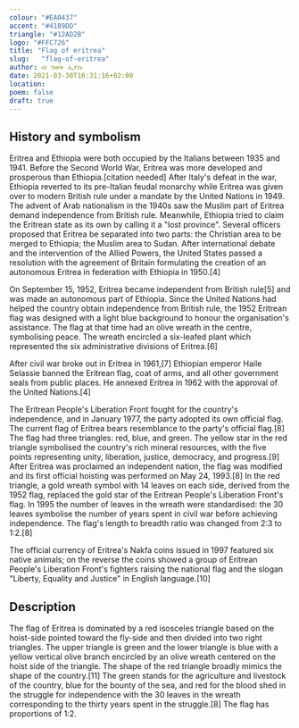 ```yaml
---
colour: "#EA0437"
accent: "#4189DD"
triangle: "#12AD2B"
logo: "#FFC726"
title: "Flag of eritrea"
slug:	"flag-of-eritrea"
author: ብ ዓወት ኢያሱ
date: 2021-03-30T16:31:16+02:00
location:
poem: false
draft: true
---
```


## History and symbolism

Eritrea and Ethiopia were both occupied by the Italians between 1935 and 1941. Before the Second World War, Eritrea was more developed and prosperous than Ethiopia.[citation needed] After Italy's defeat in the war, Ethiopia reverted to its pre-Italian feudal monarchy while Eritrea was given over to modern British rule under a mandate by the United Nations in 1949. The advent of Arab nationalism in the 1940s saw the Muslim part of Eritrea demand independence from British rule. Meanwhile, Ethiopia tried to claim the Eritrean state as its own by calling it a "lost province". Several officers proposed that Eritrea be separated into two parts: the Christian area to be merged to Ethiopia; the Muslim area to Sudan. After international debate and the intervention of the Allied Powers, the United States passed a resolution with the agreement of Britain formulating the creation of an autonomous Eritrea in federation with Ethiopia in 1950.[4]

On September 15, 1952, Eritrea became independent from British rule[5] and was made an autonomous part of Ethiopia. Since the United Nations had helped the country obtain independence from British rule, the 1952 Eritrean flag was designed with a light blue background to honour the organisation's assistance. The flag at that time had an olive wreath in the centre, symbolising peace. The wreath encircled a six-leafed plant which represented the six administrative divisions of Eritrea.[6]

After civil war broke out in Eritrea in 1961,[7] Ethiopian emperor Haile Selassie banned the Eritrean flag, coat of arms, and all other government seals from public places. He annexed Eritrea in 1962 with the approval of the United Nations.[4]

The Eritrean People's Liberation Front fought for the country's independence, and in January 1977, the party adopted its own official flag. The current flag of Eritrea bears resemblance to the party's official flag.[8] The flag had three triangles: red, blue, and green. The yellow star in the red triangle symbolised the country's rich mineral resources, with the five points representing unity, liberation, justice, democracy, and progress.[9] After Eritrea was proclaimed an independent nation, the flag was modified and its first official hoisting was performed on May 24, 1993.[8] In the red triangle, a gold wreath symbol with 14 leaves on each side, derived from the 1952 flag, replaced the gold star of the Eritrean People's Liberation Front's flag. In 1995 the number of leaves in the wreath were standardised: the 30 leaves symbolise the number of years spent in civil war before achieving independence. The flag's length to breadth ratio was changed from 2:3 to 1:2.[8]

The official currency of Eritrea's Nakfa coins issued in 1997 featured six native animals; on the reverse the coins showed a group of Eritrean People's Liberation Front's fighters raising the national flag and the slogan "Liberty, Equality and Justice" in English language.[10]

## Description

The flag of Eritrea is dominated by a red isosceles triangle based on the hoist-side pointed toward the fly-side and then divided into two right triangles. The upper triangle is green and the lower triangle is blue with a yellow vertical olive branch encircled by an olive wreath centered on the hoist side of the triangle. The shape of the red triangle broadly mimics the shape of the country.[11] The green stands for the agriculture and livestock of the country, blue for the bounty of the sea, and red for the blood shed in the struggle for independence with the 30 leaves in the wreath corresponding to the thirty years spent in the struggle.[8] The flag has proportions of 1:2.
